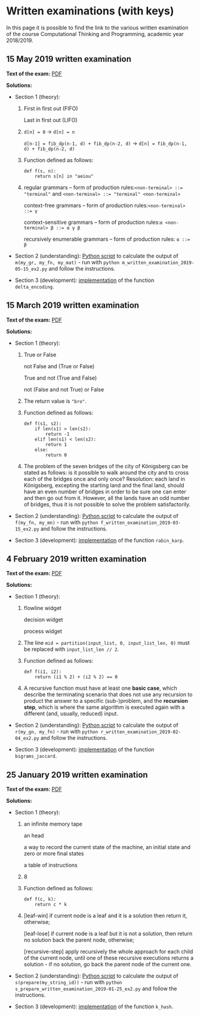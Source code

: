 # Written examinations (with keys)

In this page it is possible to find the link to the various written examination of the course Computational Thinking and Programming, academic year 2018/2019.

## 15 May 2019 written examination

**Text of the exam:** [PDF](https://comp-think.github.io/2018-2019/exams/written-examination-2019-05-15.pdf)

**Solutions:**
* Section 1 (theory):
  1. First in first out (FIFO)
  
     Last in first out (LIFO)
     
  2. `d[n] = 0` -> `d[n] = n`
     
     `d[n-1] = fib_dp(n-1, d) + fib_dp(n-2, d)` -> `d[n] = fib_dp(n-1, d) + fib_dp(n-2, d)`
     
  3. Function defined as follows: 
     ```
     def f(s, n):
         return s[n] in "aeiou"
     ```
  4. regular grammars – form of production rules: ​`<non-terminal> ::= "terminal"` and `​<non-terminal> ::= "terminal" <non-terminal>`
     
     context-free grammars​ – form of production rules: ​`<non-terminal> ::= γ`
     
     context-sensitive grammars – form of production rules: ​`α <non-terminal> β ::= α γ β​`
     
     recursively enumerable grammars – form of production rules: `​α ::= β`

* Section 2 (understanding): [Python script](https://comp-think.github.io/2018-2019/python/m_written_examination_2019-05-15_ex2.py) to calculate the output of `m(my_gr, my_fn, my_mat)` - run with `python m_written_examination_2019-05-15_ex2.py` and follow the instructions.

* Section 3 (development): [implementation](https://comp-think.github.io/2018-2019/python/delta_encoding_written_examination_2019-05-15_ex3.py) of the function `delta_encoding`.

## 15 March 2019 written examination

**Text of the exam:** [PDF](https://comp-think.github.io/2018-2019/exams/written-examination-2019-03-15.pdf)

**Solutions:**
* Section 1 (theory):
  1. True or False
  
     not False and (True or False)
     
     True and not (True and False)
     
     not (False and not True) or False
     
  2. The return value is `"bro"`.
  3. Function defined as follows: 
     ```
     def f(s1, s2):
         if len(s1) > len(s2):
             return -1
         elif len(s1) < len(s2):
             return 1
         else:
             return 0
     ```
  4. The problem of the seven bridges of the city of Königsberg can be stated as follows: is it possible to walk around the city and to cross each of the bridges once and only once? Resolution: each land in Königsberg, excepting the starting land and the final land, should have an even number of bridges in order to be sure one can enter and then go out from it. However, all the lands have an odd number of bridges, thus it is not possible to solve the problem satisfactorily.

* Section 2 (understanding): [Python script](https://comp-think.github.io/2018-2019/python/f_written_examination_2019-03-15_ex2.py) to calculate the output of `f(my_fn, my_mn)` - run with `python f_written_examination_2019-03-15_ex2.py` and follow the instructions.

* Section 3 (development): [implementation](https://comp-think.github.io/2018-2019/python/rabin_karp_written_examination_2019-03-15_ex3.py) of the function `rabin_karp`.

## 4 February 2019 written examination

**Text of the exam:** [PDF](https://comp-think.github.io/2018-2019/exams/written-examination-2019-02-04.pdf)

**Solutions:**
* Section 1 (theory):
  1. flowline widget
  
     decision widget
     
     process widget
     
  2. The line `mid = partition(input_list, 0, input_list_len, 0)` must be replaced with `input_list_len // 2`.
  3. Function defined as follows: 
     ```
     def f(i1, i2):
         return (i1 % 2) + (i2 % 2) == 0
     ```
  4. A recursive function must have at least one **basic case**, which describe the terminating scenario that does not use any recursion to product the answer to a specific (sub-)problem, and the **recursion step**, which is where the same algorithm is executed again with a different (and, usually, reduced) input.

* Section 2 (understanding): [Python script](https://comp-think.github.io/2018-2019/python/r_written_examination_2019-02-04_ex2.py) to calculate the output of `r(my_gn, my_fn)` - run with `python r_written_examination_2019-02-04_ex2.py` and follow the instructions.

* Section 3 (development): [implementation](https://comp-think.github.io/2018-2019/python/bigrams_jaccard_written_examination_2019-02-04_ex3.py) of the function `bigrams_jaccard`.


## 25 January 2019 written examination

**Text of the exam:** [PDF](https://comp-think.github.io/2018-2019/exams/written-examination-2019-01-25.pdf)

**Solutions:**
* Section 1 (theory):
  1. an infinite memory tape
     
     an head
     
     a way to record the current state of the machine, an initial state and zero or more final states
     
     a table of instructions
  2. 8
  3. Function defined as follows: 
     ```
     def f(c, k):
         return c * k
     ```
  4. [leaf-win] if current node is a leaf and it is a solution then return it, otherwise; 
  
     [leaf-lose] if current node is a leaf but it is not a solution, then return no solution back the parent node, otherwise; 
     
     [recursive-step] apply recursively the whole approach for each child of the current node, until one of these recursive executions returns a solution - if no solution, go back the parent node of the current one.

* Section 2 (understanding): [Python script](https://comp-think.github.io/2018-2019/python/s_prepare_written_examination_2019-01-25_ex2.py) to calculate the output of `s(prepare(my_string_id))` - run with `python s_prepare_written_examination_2019-01-25_ex2.py` and follow the instructions.

* Section 3 (development): [implementation](https://comp-think.github.io/2018-2019/python/k_hash_written_examination_2019-01-25_ex3.py) of the function `k_hash`.